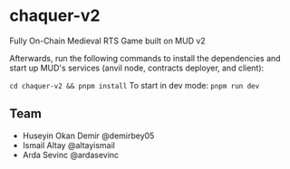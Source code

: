 # chaquer-v2
Fully On-Chain Medieval RTS Game built on MUD v2


Afterwards, run the following commands to install the dependencies and start up MUD's services (anvil node, contracts deployer, and client):

`cd chaquer-v2 && pnpm install`
To start in dev mode:
`pnpm run dev`

## Team

- Huseyin Okan Demir @demirbey05
- Ismail Altay @altayismail
- Arda Sevinc @ardasevinc
